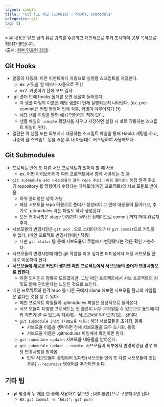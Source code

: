 ```yaml
---
layout: single
title:  "Git TIL 메모 (230819) - hooks, submodule"
categories: git
tag: []
---
```


※ 본 내용은 얄코 님의 유료 강의를 수강하고 개인적으로 추가 조사하며 공부 목적으로 정리한 글입니다.  
(출처: [원본 인프런 강의](https://www.inflearn.com/course/%EC%A0%9C%EB%8C%80%EB%A1%9C-%ED%8C%8C%EB%8A%94-%EA%B9%83#))  

## Git Hooks
- 일종의 자동화. 어떤 이벤트마다 자동으로 실행될 스크립트를 지정한다. 
    - ex. 커밋을 할 때마다 자동으로 푸쉬
    - ex2. 커밋하기 전에 코드 검사
- .git 폴더 안에 hooks 폴더를 보면 샘플이 들어있다.
    - 각 샘플 파일의 이름은 해당 샘플이 언제 실행되는지 나타낸다. (ex. pre-commit은 커밋 명령어 입력 직후, 커밋이 이루어지기 전)
    - 해당 샘플 파일을 열면 예시 명령어가 적혀 있다.
    - 샘플 파일의 `.sample` 확장자를 지우고 저장하면 실행 시 바로 작동하는 스크립트 파일이 된다.
- 일단은 위 샘플 또는 외부에서 제공하는 스크립트 파일을 통해 Hooks 세팅을 하고, 나중에 쉘 스크립트 등을 배운 후 내 마음대로 커스텀하여 사용해보자.


## Git Submodules
- 프로젝트 안에 또 다른 서브 프로젝트가 있어야 할 때 사용
    - ex. 어떤 라이브러리가 여러 프로젝트에서 함께 사용되는 것 등
- `git submodule add (서브모듈의 원격 repo 주소) (하위 폴더명)`: 해당 원격 주소의 repository 를 명령어가 수행되는 디렉토리(메인 프로젝트)의 서브 모듈로 받아옴
    - 하위 폴더명은 생략 가능
    - 해당 서브모듈 repo 이름으로 폴더가 생성되어 그 안에 내용물이 들어가고, 추가로 .gitmodules 라는 파일도 하나 생성된다.
    - 모든 변경사항은 stage 단계까지 올라간 상태이므로 commit 까지 하여 완료해주자.
- 서브모듈의 변경사항은 `git add .`으로 스테이지되거나 `git commit`으로 커밋할 수 없다. (메인 프로젝트 변경사항에만 작동)
    - 다만 `git status` 를 통해 서브모듈이 로컬에서 변경됐다는 것은 확인 가능하다.
- 서브모듈의 변경사항에 대한 git 작업을 하고 싶다면 터미널에서 해당 서브모듈 폴더로 이동해야 한다.
- **서브모듈에 새로운 커밋이 생기면 메인 프로젝트에서 서브모듈의 폴더가 변경사항으로 잡힌다.**
    - 어떤 의미인지 정확히 모르겠지만, 그냥 메인 프로젝트에서 서브 프로젝트의 커밋도 함께 관리한다는 느낌인 것으로 보인다.
- 메인 프로젝트의 원격 repo 를 다른 곳에서 clone 해보면 서브모듈 폴더의 파일들은 없다는 것을 알 수 있다.
    - 메인 프로젝트 파일들과 .gitmodules 파일은 정상적으로 들어온다.
    - 서브 모듈이 다양한 프로젝트는 첫 클론이 너무 무거워질 수 있으므로 용도에 따라 가볍게 쓸 수 있도록 처음에는 서브모듈을 받아오지 않는 것이다.
    - `git submodule init (서브모듈 이름)`: 해당 서브모듈을 초기화, 등록
        - 서브모듈 이름을 생략하면 전체 서브모듈을 모두 초기화, 등록
        - 서브모듈 이름은 .gitmodules 파일에서 확인하면 된다.
    - `git submodule update`: 서브모듈 내용물을 받아온다.
    - `git submodule update --remote`: 서브모듈이 외부에서 변경되었을 경우 해당 변경사항을 받아옴
        - 만약 서브모듈이 중첩되어 있다면(서브모듈 안에 또 다른 서브모듈이 있는 경우) `--recursive` 명령어를 추가하면 된다.


## 기타 팁
- git 명령어 두 개를 한 줄에 사용하고 싶으면 `;`(세미콜론)으로 구분해주면 된다.
    - ex. `git commit -m 'Edit'; git push`


